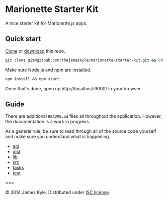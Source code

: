 Marionette Starter Kit
======================

A nice starter kit for Marionette.js apps.

## Quick start

[Clone](http://git-scm.com/docs/git-clone) or [download](https://github.com/thejameskyle/marionette-starter-kit/archive/master.zip) this repo.

```sh
git clone git@github.com:thejameskyle/marionette-starter-kit.git && cd marionette-starter-kit
```

Make sure [Node.js](http://nodejs.org/) and [npm](https://www.npmjs.org/) are
[installed](http://nodejs.org/download/).

```sh
npm install && npm start
```

Once that's done, open up http://localhost:9000/ in your browser.

## Guide

There are additional `README.md` files all throughout the application. However, the documentation is a work in progress.

As a general rule, be sure to read through all of the source code yourself and make sure you understand what is happening.

- [api](./api)
- [dist](./dist)
- [lib](./lib)
- [src](./src)
- [tasks](./tasks)
- [test](./test)

===

&copy; 2014 James Kyle. Distributed under [ISC license](LICENSE.md).
